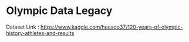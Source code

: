 # Olympic Data Legacy

Dataset Link : https://www.kaggle.com/heesoo37/120-years-of-olympic-history-athletes-and-results
